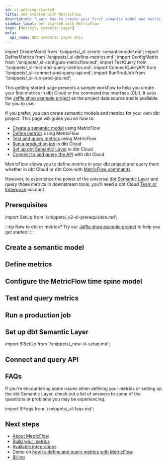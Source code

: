 ```yaml
---
id: sl-getting-started
title: Get started with MetricFlow
description: "Learn how to create your first semantic model and metric."
sidebar_label: Get started with MetricFlow
tags: [Metrics, Semantic Layer]
meta:
  api_name: dbt Semantic Layer APIs
---
```


import CreateModel from '/snippets/_sl-create-semanticmodel.md';
import DefineMetrics from '/snippets/_sl-define-metrics.md';
import ConfigMetric from '/snippets/_sl-configure-metricflow.md';
import TestQuery from '/snippets/_sl-test-and-query-metrics.md';
import ConnectQueryAPI from '/snippets/_sl-connect-and-query-api.md';
import RunProdJob from '/snippets/_sl-run-prod-job.md';

This getting started page presents a sample workflow to help you create your first metrics in dbt Cloud or the command line interface (CLI). It uses the [Jaffle shop example project](https://github.com/dbt-labs/jaffle-sl-template) as the project data source and is available for you to use. 

If you prefer, you can create semantic models and metrics for your own dbt project. This page will guide you on how to:

- [Create a semantic model](#create-a-semantic-model) using MetricFlow
- [Define metrics](#define-metrics) using MetricFlow
- [Test and query metrics](#test-and-query-metrics) using MetricFlow
- [Run a production job](#run-a-production-job) in dbt Cloud
- [Set up dbt Semantic Layer](#set-up-dbt-semantic-layer) in dbt Cloud
- [Connect to and query the API](#connect-and-query-api) with dbt Cloud

MetricFlow allows you to define metrics in your dbt project and query them whether in dbt Cloud or dbt Core with [MetricFlow commands](/docs/build/metricflow-commands).

However, to experience the power of the universal [dbt Semantic Layer](/docs/use-dbt-semantic-layer/dbt-sl) and query those metrics in downstream tools, you'll need a dbt Cloud [Team or Enterprise](https://www.getdbt.com/pricing/) account. 

## Prerequisites

import SetUp from '/snippets/_v2-sl-prerequisites.md';

<SetUp />

:::tip 
New to dbt or metrics? Try our [Jaffle shop example project](https://github.com/dbt-labs/jaffle-sl-template) to help you get started!
:::

## Create a semantic model

<CreateModel />

## Define metrics

<DefineMetrics />

## Configure the MetricFlow time spine model

<ConfigMetric />

## Test and query metrics

<TestQuery />

## Run a production job

<RunProdJob/>

## Set up dbt Semantic Layer

import SlSetUp from '/snippets/_new-sl-setup.md';  

<SlSetUp/>

## Connect and query API

<ConnectQueryAPI/>

## FAQs

If you're encountering some issues when defining your metrics or setting up the dbt Semantic Layer, check out a list of answers to some of the questions or problems you may be experiencing.
    
import SlFaqs from '/snippets/_sl-faqs.md';

<SlFaqs/>


## Next steps

- [About MetricFlow](/docs/build/about-metricflow)
- [Build your metrics](/docs/build/build-metrics-intro)
- [Available integrations](/docs/use-dbt-semantic-layer/avail-sl-integrations)
- Demo on [how to define and query metrics with MetricFlow](https://www.loom.com/share/60a76f6034b0441788d73638808e92ac?sid=861a94ac-25eb-4fd8-a310-58e159950f5a)
- [Billing](/docs/cloud/billing)
